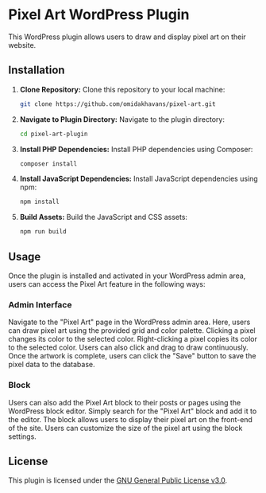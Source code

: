 # Pixel Art WordPress Plugin

This WordPress plugin allows users to draw and display pixel art on their website.

## Installation

1. **Clone Repository:** Clone this repository to your local machine:

    ```bash
    git clone https://github.com/omidakhavans/pixel-art.git
    ```

2. **Navigate to Plugin Directory:** Navigate to the plugin directory:

    ```bash
    cd pixel-art-plugin
    ```

3. **Install PHP Dependencies:** Install PHP dependencies using Composer:

    ```bash
    composer install
    ```

4. **Install JavaScript Dependencies:** Install JavaScript dependencies using npm:

    ```bash
    npm install
    ```

5. **Build Assets:** Build the JavaScript and CSS assets:

    ```bash
    npm run build
    ```

## Usage

Once the plugin is installed and activated in your WordPress admin area, users can access the Pixel Art feature in the following ways:

### Admin Interface

Navigate to the "Pixel Art" page in the WordPress admin area. Here, users can draw pixel art using the provided grid and color palette. Clicking a pixel changes its color to the selected color. Right-clicking a pixel copies its color to the selected color. Users can also click and drag to draw continuously. Once the artwork is complete, users can click the "Save" button to save the pixel data to the database.

### Block

Users can also add the Pixel Art block to their posts or pages using the WordPress block editor. Simply search for the "Pixel Art" block and add it to the editor. The block allows users to display their pixel art on the front-end of the site. Users can customize the size of the pixel art using the block settings.

## License

This plugin is licensed under the [GNU General Public License v3.0](https://www.gnu.org/licenses/gpl-3.0.html).
